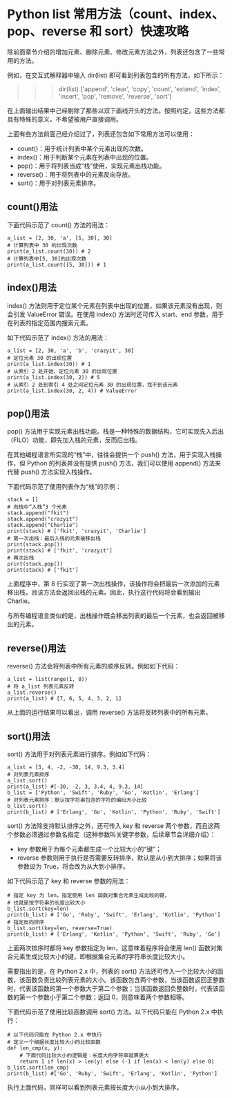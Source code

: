 # Python list 常用方法（count、index、pop、reverse 和 sort）快速攻略

除前面章节介绍的增加元素、删除元素、修改元素方法之外，列表还包含了一些常用的方法。

例如，在交互式解释器中输入 dir(list) 即可看到列表包含的所有方法，如下所示：

>>> dir(list)
['append', 'clear', 'copy', 'count', 'extend', 'index', 'insert', 'pop', 'remove', 'reverse', 'sort']
>>>

在上面输出结果中己经剔除了那些以双下画线开头的方法。按照约定，这些方法都具有特殊的意义，不希望被用户直接调用。

上面有些方法前面己经介绍过了，列表还包含如下常用方法可以使用：

*   count()：用于统计列表中某个元素出现的次数。
*   index()：用于判断某个元素在列表中出现的位置。
*   pop()：用于将列表当成“栈”使用，实现元素出栈功能。
*   reverse()：用于将列表中的元素反向存放。
*   sort()：用于对列表元素排序。

## count()用法

下面代码示范了 count() 方法的用法：

```
a_list = [2, 30, 'a', [5, 30], 30]
# 计算列表中 30 的出现次数
print(a_list.count(30)) # 2
# 计算列表中[5, 30]的出现次数
print(a_list.count([5, 30])) # 1
```

## index()用法

index() 方法则用于定位某个元素在列表中出现的位置，如果该元素没有出现，则会引发 ValueError 错误。在使用 index() 方法时还可传入 start、end 参数，用于在列表的指定范围内搜索元素。

如下代码示范了 index() 方法的用法：

```
a_list = [2, 30, 'a', 'b', 'crazyit', 30]
# 定位元素 30 的出现位置
print(a_list.index(30)) # 1
# 从索引 2 处开始、定位元素 30 的出现位置
print(a_list.index(30, 2)) # 5
# 从索引 2 处到索引 4 处之间定位元素 30 的出现位置，找不到该元素
print(a_list.index(30, 2, 4)) # ValueError
```

## pop()用法

pop() 方法用于实现元素出栈功能。栈是一种特殊的数据结构，它可实现先入后出（FILO）功能，即先加入栈的元素，反而后出栈。

在其他编程语言所实现的“栈”中，往往会提供一个 push() 方法，用于实现入栈操作，但 Python 的列表并没有提供 push() 方法，我们可以使用 append() 方法来代替 push() 方法实现入栈操作。

下面代码示范了使用列表作为“栈”的示例：

```
stack = []
# 向栈中“入栈”3 个元素
stack.append("fkit")
stack.append("crazyit")
stack.append("Charlie")
print(stack) # ['fkit', 'crazyit', 'Charlie']
# 第一次出栈：最后入栈的元素被移出栈
print(stack.pop())
print(stack) # ['fkit', 'crazyit']
# 再次出栈
print(stack.pop())
print(stack) # ['fkit']
```

上面程序中，第 8 行实现了第一次出栈操作，该操作将会把最后一次添加的元素移出栈，且该方法会返回出栈的元素。因此，执行这行代码将会看到输出 Charlie。

与所有编程语言类似的是，出栈操作既会移出列表的最后一个元素，也会返回被移出的元素。

## reverse()用法

reverse() 方法会将列表中所有元素的顺序反转。例如如下代码：

```
a_list = list(range(1, 8))
# 将 a_list 列表元素反转
a_list.reverse()
print(a_list) # [7, 6, 5, 4, 3, 2, 1]
```

从上面的运行结果可以看出，调用 reverse() 方法将反转列表中的所有元素。

## sort()用法

sort() 方法用于对列表元素进行排序。例如如下代码：

```
a_list = [3, 4, -2, -30, 14, 9.3, 3.4]
# 对列表元素排序
a_list.sort()
print(a_list) #[-30, -2, 3, 3.4, 4, 9.3, 14]
b_list = ['Python', 'Swift', 'Ruby', 'Go', 'Kotlin', 'Erlang']
# 对列表元素排序：默认按字符串包含的字符的编码大小比较
b_list.sort()
print(b_list) # ['Erlang', 'Go', 'Kotlin', 'Python', 'Ruby', 'Swift']
```

sort() 方法除支持默认排序之外，还可传入 key 和 reverse 两个参数，而且这两个参数必须通过参数名指定（这种参数叫关键字参数，后续章节会详细介绍）：

*   key 参数用于为每个元素都生成一个比较大小的“键”；
*   reverse 参数则用于执行是否需要反转排序，默认是从小到大排序；如果将该参数设为 True，将会改为从大到小排序。

如下代码示范了 key 和 reverse 参数的用法：

```
# 指定 key 为 len，指定使用 len 函数对集合元素生成比较的键，
# 也就是按字符串的长度比较大小
b_list.sort(key=len)
print(b_list) # ['Go', 'Ruby', 'Swift', 'Erlang', 'Kotlin', 'Python']
# 指定反向排序
b_list.sort(key=len, reverse=True)
print(b_list) # ['Erlang', 'Kotlin', 'Python', 'Swift', 'Ruby', 'Go']
```

上面两次排序时都将 key 参数指定为 len，这意味着程序将会使用 len() 函数对集合元素生成比较大小的键，即根据集合元素的字符串长度比较大小。

需要指出的是，在 Python 2.x 中，列表的 sort() 方法还可传入一个比较大小的函数，该函数负责比较列表元素的大小。该函数包含两个参数，当该函数返回正整数时，代表该函数的第一个参数大于第二个参数；当该函数返回负整数时，代表该函数的第一个参数小于第二个参数；返回 0，则意味着两个参数相等。

下面代码示范了使用比较函数调用 sort() 方法。以下代码只能在 Python 2.x 中执行：

```
# 以下代码只能在 Python 2.x 中执行
# 定义一个根据长度比较大小的比较函数
def len_cmp(x, y):
    # 下面代码比较大小的逻辑是：长度大的字符串就算更大
    return 1 if len(x) > len(y) else (-1 if len(x) < len(y) else 0)
b_list.sort(len_cmp)
print(b_list) #['Go', 'Ruby', 'Swift', 'Erlang', 'Kotlin', 'Python']
```

执行上面代码，同样可以看到列表元素按长度大小从小到大排序。
